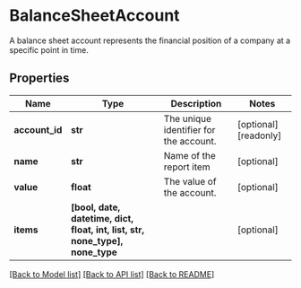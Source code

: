 # BalanceSheetAccount

A balance sheet account represents the financial position of a company at a specific point in time.

## Properties
Name | Type | Description | Notes
------------ | ------------- | ------------- | -------------
**account_id** | **str** | The unique identifier for the account. | [optional] [readonly] 
**name** | **str** | Name of the report item | [optional] 
**value** | **float** | The value of the account. | [optional] 
**items** | **[bool, date, datetime, dict, float, int, list, str, none_type], none_type** |  | [optional] 

[[Back to Model list]](../../README.md#documentation-for-models) [[Back to API list]](../../README.md#documentation-for-api-endpoints) [[Back to README]](../../README.md)


